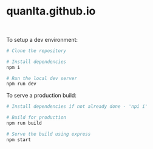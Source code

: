 # quanlta.github.io

<br>

To setup a dev environment:

```bash
# Clone the repository

# Install dependencies 
npm i

# Run the local dev server
npm run dev
```

To serve a production build:

```bash
# Install dependencies if not already done - 'npi i'

# Build for production
npm run build

# Serve the build using express
npm start
```

